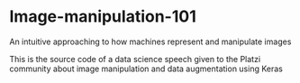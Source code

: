 # Image-manipulation-101

An intuitive approaching to how machines represent and manipulate images

This is the source code of a data science speech given to the Platzi community about image manipulation and data augmentation using Keras
